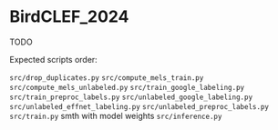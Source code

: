 # BirdCLEF_2024
TODO

Expected scripts order:

`src/drop_duplicates.py`
`src/compute_mels_train.py`
`src/compute_mels_unlabeled.py`
`src/train_google_labeling.py`
`src/train_preproc_labels.py`
`src/unlabeled_google_labeling.py`
`src/unlabeled_effnet_labeling.py`
`src/unlabeled_preproc_labels.py`
`src/train.py`
smth with model weights
`src/inference.py`
